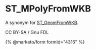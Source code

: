 # ST\_MPolyFromWKB

A synonym for [ST\_GeomFromWKB](../../../sql-statements-and-structure/geographic-geometric-features/wkb/st_geomfromwkbt/).

CC BY-SA / Gnu FDL

{% @marketo/form formId="4316" %}
